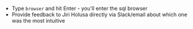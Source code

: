 * Type `browser` and hit Enter - you'll enter the sql browser
* Provide feedback to Jiri Holusa directly via Slack/email about which one was the most intuitive